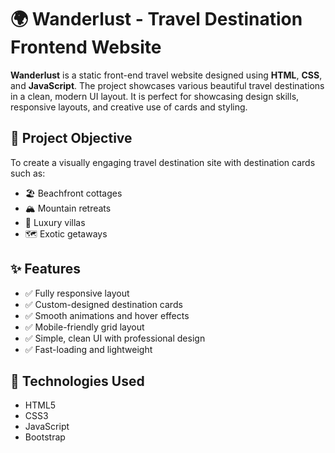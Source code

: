 # 🌍 Wanderlust - Travel Destination Frontend Website

**Wanderlust** is a static front-end travel website designed using **HTML**, **CSS**, and **JavaScript**. The project showcases various beautiful travel destinations in a clean, modern UI layout. It is perfect for showcasing design skills, responsive layouts, and creative use of cards and styling.

## 🚀 Project Objective

To create a visually engaging travel destination site with destination cards such as:
- 🏖️ Beachfront cottages  
- 🏔️ Mountain retreats  
- 🏰 Luxury villas  
- 🗺️ Exotic getaways  

## ✨ Features

- ✅ Fully responsive layout
- ✅ Custom-designed destination cards
- ✅ Smooth animations and hover effects
- ✅ Mobile-friendly grid layout
- ✅ Simple, clean UI with professional design
- ✅ Fast-loading and lightweight

## 🔧 Technologies Used

- HTML5  
- CSS3  
- JavaScript 
- Bootstrap 


